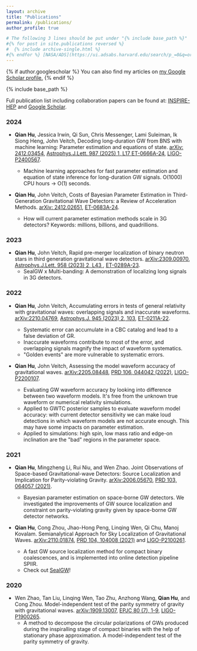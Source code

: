 ```yaml
---
layout: archive
title: "Publications"
permalink: /publications/
author_profile: true

# The following 3 lines should be put under "{% include base_path %}"
#{% for post in site.publications reversed %}
#  {% include archive-single.html %}
#{% endfor %} [NASA/ADS](https://ui.adsabs.harvard.edu/search/p_=0&q=orcid%3A0000-0002-3033-6491&sort=date%20desc%2C%20bibcode%20desc), [Google Scholar](https://scholar.google.com/citations?user=FW2tQSwAAAAJ&hl=en)
---
```


{% if author.googlescholar %}
  You can also find my articles on <u><a href="{{author.googlescholar}}">my Google Scholar profile</a>.</u>
{% endif %}

{% include base_path %}

Full publication list including collaboration papers can be found at: [INSPIRE-HEP](https://inspirehep.net/authors/2086345?ui-citation-summary=true) and [Google Scholar](https://scholar.google.com/citations?user=FW2tQSwAAAAJ&hl=en). 


### 2024
* **Qian Hu**, Jessica Irwin, Qi Sun, Chris Messenger, Lami Suleiman, Ik Siong Heng, John Veitch, Decoding long-duration GW from BNS with machine learning: Parameter estimation and equations of state. [arXiv: 2412.03454](https://arxiv.org/abs/2412.03454), [Astrophys.J.Lett. 987 (2025) 1, L17 ](https://iopscience.iop.org/article/10.3847/2041-8213/ade42f) [ET-0666A-24](https://apps.et-gw.eu/tds/ql/?c=17684), [LIGO-P2400567](https://dcc.ligo.org/P2400567/). 
    * Machine learning approaches for fast parameter estimation and equation of state inference for long-duration GW signals. O(1000) CPU hours -> O(1) seconds. 
  
* **Qian Hu**, John Veitch, Costs of Bayesian Parameter Estimation in Third-Generation Gravitational Wave Detectors: a Review of Acceleration Methods. [arXiv: 2412.02651](https://arxiv.org/abs/2412.02651), [ET-0683A-24](https://apps.et-gw.eu/tds/ql/?c=17701). 
    * How will current parameter estimation methods scale in 3G detectors? Keywords: millions, billions, and quadrillions. 


### 2023
* **Qian Hu**, John Veitch, Rapid pre-merger localization of binary neutron stars in third generation gravitational wave detectors. [arXiv:2309.00970](https://arxiv.org/abs/2309.00970), [Astrophys.J.Lett. 958 (2023) 2, L43 ](https://iopscience.iop.org/article/10.3847/2041-8213/ad0ed4), [ET-0289A-23](https://apps.et-gw.eu/tds/?content=3&r=18417). 
    * SealGW x Multi-banding: A demonstration of localizing long signals in 3G detectors.

### 2022
* **Qian Hu**, John Veitch, Accumulating errors in tests of general relativity with gravitational waves: overlapping signals and inaccurate waveforms. [arXiv:2210.04769](https://arxiv.org/abs/2210.04769), [Astrophys.J. 945 (2023) 2, 103](https://iopscience.iop.org/article/10.3847/1538-4357/acbc18), [ET-0211A-22](https://apps.et-gw.eu/tds/?content=3&r=17985). 
    * Systematic error can accumulate in a CBC catalog and lead to a false deviation of GR.
    * Inaccurate waveforms contribute to most of the error, and overlapping signals magnify the impact of waveform systematics.
    * "Golden events" are more vulnerable to systematic errors. 

* **Qian Hu**, John Veitch, Assessing the model waveform accuracy of gravitational waves. [arXiv:2205.08448](https://arxiv.org/abs/2205.08448), [PRD 106, 044042 (2022)](https://journals.aps.org/prd/abstract/10.1103/PhysRevD.106.044042),  [LIGO-P2200107](https://dcc.ligo.org/P2200107).
    * Evaluating GW waveform accuracy by looking into difference between two waveform models. It's free from the unknown true waveform or numerical relativity simulations.
    * Applied to GWTC posterior samples to evaluate waveform model accuracy: with current detector sensitivity we can make loud detections in which waveform models are not accurate enough. This may have some impacts on parameter estimation. 
    * Applied to simulations: high spin, low mass ratio and edge-on inclination are the "bad" regions in the parameter space.


### 2021
* **Qian Hu**, Mingzheng Li, Rui Niu, and Wen Zhao. Joint Observations of Space-based Gravitational-wave Detectors: Source Localization and Implication for Parity-violating Gravity. [arXiv:2006.05670](https://arxiv.org/abs/2006.05670), [PRD 103, 064057 (2021)](https://journals.aps.org/prd/abstract/10.1103/PhysRevD.103.064057). 
    * Bayesian parameter estimation on space-borne GW detectors. We investigated the improvements of GW source localization and constraint on parity-violating gravity given by space-borne GW detector networks. 
  
* **Qian Hu**, Cong Zhou, Jhao-Hong Peng, Linqing Wen, Qi Chu, Manoj Kovalam. Semianalytical Approach for Sky Localization of Gravitational Waves. [arXiv:2110.01874](https://arxiv.org/abs/2110.01874), [PRD 104, 104008 (2021)](https://journals.aps.org/prd/abstract/10.1103/PhysRevD.104.104008) and [LIGO-P2100261](https://dcc.ligo.org/LIGO-P2100261).
    * A fast GW source localization method for compact binary coalescences, and is implemented into online detection pipeline SPIIR.
    * Check out [SealGW](https://git.ligo.org/spiir-group/SealGW)! 


### 2020
* Wen Zhao, Tan Liu, Linqing Wen, Tao Zhu, Anzhong Wang, **Qian Hu**, and Cong Zhou. Model-independent test of the parity symmetry of gravity with gravitational waves. [arXiv:1909.13007](https://arxiv.org/abs/1909.13007), [EPJC 80 (7), 1-9](https://link.springer.com/article/10.1140%2Fepjc%2Fs10052-020-8211-4), [LIGO-P1900265](https://dcc.ligo.org/LIGO-P1900265).
    * A method to decompose the circular polarizations of GWs produced during the inspiralling stage of compact binaries with the help of stationary phase approximation. A model-independent test of the parity symmetry of gravity.




